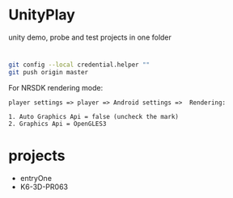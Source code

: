 # UnityPlay
unity demo, probe and test projects in one folder

#

``` bash
git config --local credential.helper ""
git push origin master
```

For NRSDK rendering mode:
```
player settings => player => Android settings =>  Rendering:

1. Auto Graphics Api = false (uncheck the mark)
2. Graphics Api = OpenGLES3 
```
# projects

* entryOne
* K6-3D-PR063
